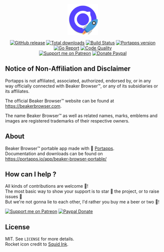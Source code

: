 <p align="center"><a href="https://portapps.io/app/beaker-browser-portable/" target="_blank"><img width="100" src="https://github.com/portapps/beaker-browser-portable/blob/master/res/papp.png"></a></p>

<p align="center">
  <a href="https://portapps.io/app/beaker-browser-portable/#download"><img src="https://img.shields.io/github/release/portapps/beaker-browser-portable.svg?style=flat-square" alt="GitHub release"></a>
  <a href="https://portapps.io/app/beaker-browser-portable/#download"><img src="https://img.shields.io/github/downloads/portapps/beaker-browser-portable/total.svg?style=flat-square" alt="Total downloads"></a>
  <a href="https://travis-ci.com/portapps/beaker-browser-portable"><img src="https://img.shields.io/travis/com/portapps/beaker-browser-portable/master.svg?style=flat-square" alt="Build Status"></a>
  <a href="https://github.com/portapps/portapps"><img src="https://img.shields.io/badge/portapps-1.24.1-479fdb.svg?style=flat-square" alt="Portapps version"></a>
  <a href="https://goreportcard.com/report/github.com/portapps/beaker-browser-portable"><img src="https://goreportcard.com/badge/github.com/portapps/beaker-browser-portable?style=flat-square" alt="Go Report"></a>
  <a href="https://www.codacy.com/app/portapps/beaker-browser-portable"><img src="https://img.shields.io/codacy/grade/ff93092d2c7e44c2bea369e143cbb8f5.svg?style=flat-square" alt="Code Quality"></a>
  <br /><a href="https://www.patreon.com/crazymax"><img src="https://img.shields.io/badge/donate-patreon-fb664e.svg?style=flat-square" alt="Support me on Patreon"></a>
  <a href="https://www.paypal.me/crazyws"><img src="https://img.shields.io/badge/donate-paypal-7057ff.svg?style=flat-square" alt="Donate Paypal"></a>
</p>

## Notice of Non-Affiliation and Disclaimer

Portapps is not affiliated, associated, authorized, endorsed by, or in any way officially connected with Beaker Browser™, or any of its subsidiaries or its affiliates.

The official Beaker Browser™ website can be found at https://beakerbrowser.com.

The name Beaker Browser™ as well as related names, marks, emblems and images are registered trademarks of their respective owners.

## About

Beaker Browser™ portable app made with 🚀 [Portapps](https://portapps.io).<br />
Documentation and downloads can be found on https://portapps.io/app/beaker-browser-portable/

## How can I help ?

All kinds of contributions are welcome :raised_hands:!<br />
The most basic way to show your support is to star :star2: the project, or to raise issues :speech_balloon:<br />
But we're not gonna lie to each other, I'd rather you buy me a beer or two :beers:!

[![Support me on Patreon](https://portapps.io/img/patreon.png)](https://www.patreon.com/crazymax) 
[![Paypal Donate](https://portapps.io/img/paypal-donate.png)](https://www.paypal.me/crazyws)

## License

MIT. See `LICENSE` for more details.<br />
Rocket icon credit to [Squid Ink](http://thesquid.ink).
